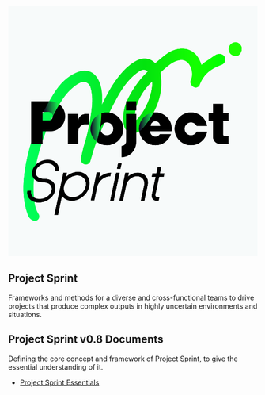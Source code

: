 ![Project Sprint](../images/pjs_logo.png)

## Project Sprint

Frameworks and methods for a diverse and cross-functional teams to drive projects that produce complex outputs in highly uncertain environments and situations.

## Project Sprint v0.8 Documents

Defining the core concept and framework of Project Sprint, to give the essential understanding of it.

* [Project Sprint Essentials](essentials/index.html)
